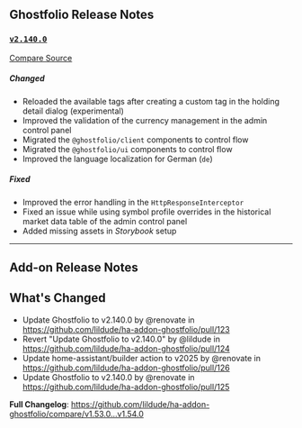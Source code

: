 ## Ghostfolio Release Notes

### [`v2.140.0`](https://redirect.github.com/ghostfolio/ghostfolio/blob/HEAD/CHANGELOG.md#21400---2025-02-20)

[Compare Source](https://redirect.github.com/ghostfolio/ghostfolio/compare/2.139.1...2.140.0)

##### Changed

-   Reloaded the available tags after creating a custom tag in the holding detail dialog (experimental)
-   Improved the validation of the currency management in the admin control panel
-   Migrated the `@ghostfolio/client` components to control flow
-   Migrated the `@ghostfolio/ui` components to control flow
-   Improved the language localization for German (`de`)

##### Fixed

-   Improved the error handling in the `HttpResponseInterceptor`
-   Fixed an issue while using symbol profile overrides in the historical market data table of the admin control panel
-   Added missing assets in *Storybook* setup

---

## Add-on Release Notes




## What's Changed
* Update Ghostfolio to v2.140.0 by @renovate in https://github.com/lildude/ha-addon-ghostfolio/pull/123
* Revert "Update Ghostfolio to v2.140.0" by @lildude in https://github.com/lildude/ha-addon-ghostfolio/pull/124
* Update home-assistant/builder action to v2025 by @renovate in https://github.com/lildude/ha-addon-ghostfolio/pull/126
* Update Ghostfolio to v2.140.0 by @renovate in https://github.com/lildude/ha-addon-ghostfolio/pull/125


**Full Changelog**: https://github.com/lildude/ha-addon-ghostfolio/compare/v1.53.0...v1.54.0
